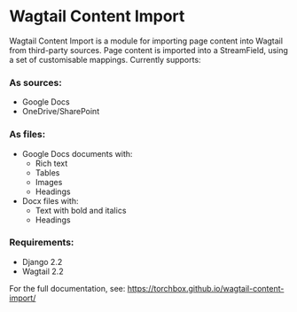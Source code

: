 # Wagtail Content Import

Wagtail Content Import is a module for importing page content into Wagtail from third-party sources. 
Page content is imported into a StreamField, using a set of customisable mappings.
Currently supports:

### As sources:
- Google Docs
- OneDrive/SharePoint

### As files:
- Google Docs documents with:
    - Rich text
    - Tables
    - Images
    - Headings
- Docx files with:
    - Text with bold and italics
    - Headings

### Requirements:
* Django 2.2
* Wagtail 2.2

For the full documentation, see: https://torchbox.github.io/wagtail-content-import/
